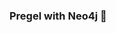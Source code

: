 ### Pregel with Neo4j 🚀



































































































































 






























































































































